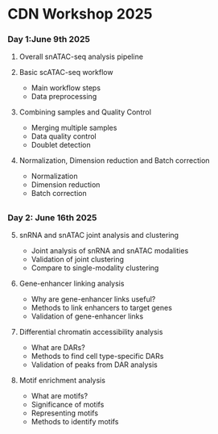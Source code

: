 # CDN Workshop 2025
   
   

### Day 1:June 9th 2025
    
1. Overall snATAC-seq analysis pipeline
2. Basic scATAC-seq workflow
    * Main workflow steps
    * Data preprocessing

3.  Combining samples and Quality Control
    * Merging multiple samples
    * Data quality control
    * Doublet detection

4. Normalization, Dimension reduction and Batch correction
    * Normalization
    * Dimension reduction
    * Batch correction

    
##
### Day 2: June 16th 2025
    
5. snRNA and snATAC joint analysis and clustering
    * Joint analysis of snRNA and snATAC modalities
    * Validation of joint clustering
    * Compare to single-modality clustering

6. Gene-enhancer linking analysis
    * Why are gene-enhancer links useful?
    * Methods to link enhancers to target genes
    * Validation of gene-enhancer links

7. Differential chromatin accessibility analysis
    * What are DARs?
    * Methods to find cell type-specific DARs
    * Validation of peaks from DAR analysis

8. Motif enrichment analysis
    * What are motifs?
    * Significance of motifs
    * Representing motifs
    * Methods to identify motifs
